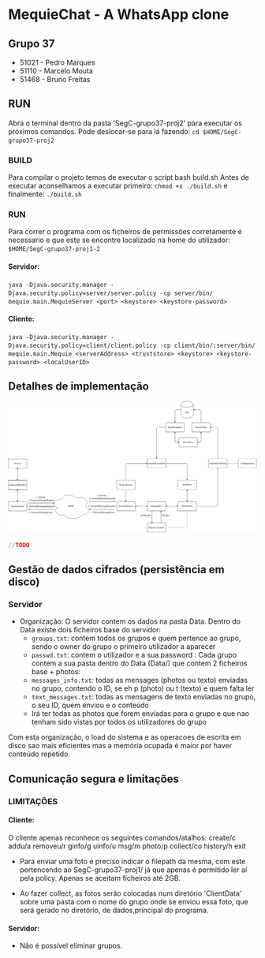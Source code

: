 # MequieChat - A WhatsApp clone

##  Grupo 37
* 51021 - Pedro Marques
* 51110 - Marcelo Mouta
* 51468 - Bruno Freitas

## RUN
Abra o terminal dentro da pasta 'SegC-grupo37-proj2' para executar os próximos comandos.
Pode deslocar-se para lá fazendo:
`cd $HOME/SegC-grupo37-proj2`

### BUILD

Para compilar o projeto temos de executar o script bash build.sh
Antes de executar aconselhamos a executar primeiro:
`chmod +x ./build.sh`
e finalmente:
`./build.sh`

### RUN

Para correr o programa com os ficheiros de permissões corretamente é necessario e que este se encontre localizado na home do utilizador: `$HOME/SegC-grupo37-proj1-2`

#### Servidor:
`java -Djava.security.manager -Djava.security.policy=server/server.policy -cp server/bin/ mequie.main.MequieServer <port> <keystore> <keystore-password>`
#### Cliente:
`java -Djava.security.manager -Djava.security.policy=client/client.policy -cp client/bin/:server/bin/ mequie.main.Mequie <serverAddress> <truststore> <keystore> <keystore-password> <localUserID>`
## Detalhes de implementação
![Drag Racing](Mequie.png)
```java
//TODO
```
## Gestão de dados cifrados (persistência em disco)

### Servidor
* Organização: O servidor contem os dados na pasta Data.
Dentro do Data existe dois ficheiros base do servidor:
    * `groups.txt`: contem todos os grupos e quem pertence ao grupo, sendo o owner do grupo o primeiro utilizador a aparecer
    * `passwd.txt`: contem o utilizador e a sua password <username>:<password>
Cada grupo contem a sua pasta dentro do Data (Data/<group>) que contem 2 ficheiros base + photos:
    * `messages_info.txt`: todas as mensages (photos ou texto) enviadas no grupo, contendo o ID, se eh p (photo) ou t (texto) e quem falta ler
    * `text_messages.txt`: todas as mensagens de texto enviadas no grupo, o seu ID, quem enviou e o conteúdo
    * Irá ter todas as photos que forem enviadas para o grupo e que nao tenham sido vistas por todos os utilizadores do grupo

Com esta organização, o load do sistema e as operacoes de escrita em disco sao mais eficientes mas a memória ocupada é maior por haver conteúdo repetido.


## Comunicação segura e limitações

### LIMITAÇÕES

#### Cliente:

O cliente apenas reconhece os seguintes comandos/atalhos:
    create/c
    addu/a
    removeu/r
    ginfo/g
    uinfo/u
    msg/m
    photo/p
    collect/co
    history/h
    exit

* Para enviar uma foto é preciso indicar o filepath da mesma, com este pertencendo ao SegC-grupo37-proj1/ já que apenas é permitido ler aí pela policy. Apenas se aceitam ficheiros até 2GB.

* Ao fazer collect, as fotos serão colocadas num diretório 'ClientData' sobre uma pasta com o nome do grupo onde se enviou essa foto, que será gerado no diretório, de dados,principal do programa.

#### Servidor:

* Não é possível eliminar grupos.
